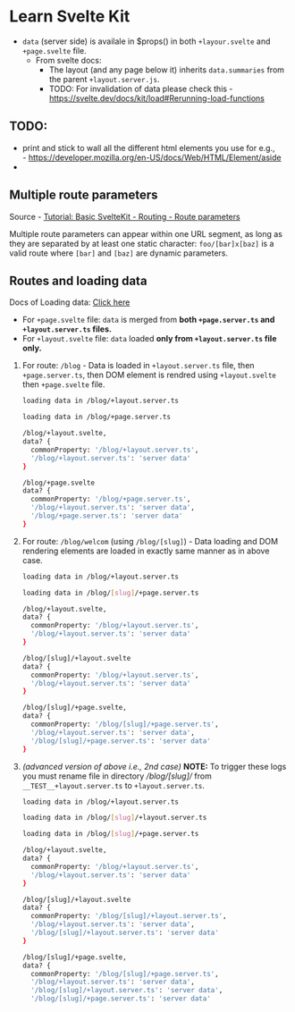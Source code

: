 # Learn Svelte Kit

- `data` (server side) is availale in $props() in both `+layour.svelte` and `+page.svelte` file.
  - From svelte docs:
    - The layout (and any page below it) inherits `data.summaries` from the parent `+layout.server.js`.
    - TODO: For invalidation of data please check this - https://svelte.dev/docs/kit/load#Rerunning-load-functions

## TODO:

- print and stick to wall all the different html elements you use for e.g., <aside> - https://developer.mozilla.org/en-US/docs/Web/HTML/Element/aside
-

## Multiple route parameters

Source - [Tutorial: Basic SvelteKit - Routing - Route parameters](https://svelte.dev/tutorial/kit/params)

Multiple route parameters can appear within one URL segment, as long as they are separated by at least one static character: `foo/[bar]x[baz]` is a valid route where `[bar]` and `[baz]` are dynamic parameters.

## Routes and loading data

Docs of Loading data: [Click here](https://svelte.dev/docs/kit/load)

- For `+page.svelte` file: `data` is merged from **both `+page.server.ts` and `+layout.server.ts` files.**
- For `+layout.svelte` file: `data` loaded **only from `+layout.server.ts` file only.**

1. For route: `/blog` - Data is loaded in `+layout.server.ts` file, then `+page.server.ts`, then DOM element is rendred using `+layout.svelte` then `+page.svelte` file.

   ```bash
   loading data in /blog/+layout.server.ts

   loading data in /blog/+page.server.ts

   /blog/+layout.svelte,
   data? {
     commonProperty: '/blog/+layout.server.ts',
     '/blog/+layout.server.ts': 'server data'
   }

   /blog/+page.svelte
   data? {
     commonProperty: '/blog/+page.server.ts',
     '/blog/+layout.server.ts': 'server data',
     '/blog/+page.server.ts': 'server data'
   }
   ```

2. For route: `/blog/welcom` (using `/blog/[slug]`) - Data loading and DOM rendering elements are loaded in exactly same manner as in above case.

   ```bash
   loading data in /blog/+layout.server.ts

   loading data in /blog/[slug]/+page.server.ts

   /blog/+layout.svelte,
   data? {
     commonProperty: '/blog/+layout.server.ts',
     '/blog/+layout.server.ts': 'server data'
   }

   /blog/[slug]/+layout.svelte
   data? {
     commonProperty: '/blog/+layout.server.ts',
     '/blog/+layout.server.ts': 'server data'
   }

   /blog/[slug]/+page.svelte,
   data? {
     commonProperty: '/blog/[slug]/+page.server.ts',
     '/blog/+layout.server.ts': 'server data',
     '/blog/[slug]/+page.server.ts': 'server data'
   }
   ```

3. _(advanced version of above i.e., 2nd case)_ **NOTE:** To trigger these logs you must rename file in directory _/blog/[slug]/_ from `__TEST__+layout.server.ts` to `+layout.server.ts`.

   ```bash
   loading data in /blog/+layout.server.ts

   loading data in /blog/[slug]/+layout.server.ts

   loading data in /blog/[slug]/+page.server.ts

   /blog/+layout.svelte,
   data? {
     commonProperty: '/blog/+layout.server.ts',
     '/blog/+layout.server.ts': 'server data'
   }

   /blog/[slug]/+layout.svelte
   data? {
     commonProperty: '/blog/[slug]/+layout.server.ts',
     '/blog/+layout.server.ts': 'server data',
     '/blog/[slug]/+layout.server.ts': 'server data'
   }

   /blog/[slug]/+page.svelte,
   data? {
     commonProperty: '/blog/[slug]/+page.server.ts',
     '/blog/+layout.server.ts': 'server data',
     '/blog/[slug]/+layout.server.ts': 'server data',
     '/blog/[slug]/+page.server.ts': 'server data'
   ```
